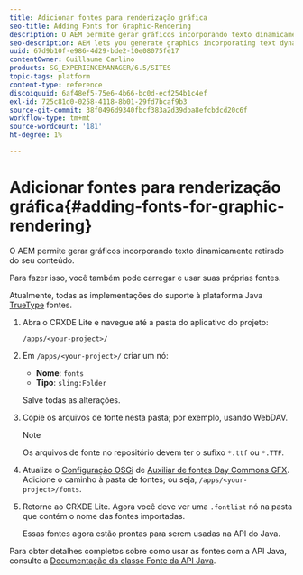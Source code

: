 ```yaml
---
title: Adicionar fontes para renderização gráfica
seo-title: Adding Fonts for Graphic-Rendering
description: O AEM permite gerar gráficos incorporando texto dinamicamente retirado do seu conteúdo
seo-description: AEM lets you generate graphics incorporating text dynamically taken from your content
uuid: 67d9b10f-e986-4d29-bde2-10e08075fe17
contentOwner: Guillaume Carlino
products: SG_EXPERIENCEMANAGER/6.5/SITES
topic-tags: platform
content-type: reference
discoiquuid: 6af48ef5-75e6-4b66-bc0d-ecf254b1c4ef
exl-id: 725c81d0-0258-4118-8b01-29fd7bcaf9b3
source-git-commit: 38f0496d9340fbcf383a2d39dba8efcbdcd20c6f
workflow-type: tm+mt
source-wordcount: '181'
ht-degree: 1%

---
```


# Adicionar fontes para renderização gráfica{#adding-fonts-for-graphic-rendering}

O AEM permite gerar gráficos incorporando texto dinamicamente retirado do seu conteúdo.

Para fazer isso, você também pode carregar e usar suas próprias fontes.

Atualmente, todas as implementações do suporte à plataforma Java [TrueType](https://en.wikipedia.org/wiki/Truetype) fontes.

1. Abra o CRXDE Lite e navegue até a pasta do aplicativo do projeto:

   `/apps/<your-project>/`

1. Em `/apps/<your-project>/` criar um nó:

   * **Nome**: `fonts`
   * **Tipo**: `sling:Folder`

   Salve todas as alterações.

1. Copie os arquivos de fonte nesta pasta; por exemplo, usando WebDAV.

   >[!NOTE]
   >
   >Os arquivos de fonte no repositório devem ter o sufixo `*.ttf` ou `*.TTF`.

1. Atualize o [Configuração OSGi](/help/sites-deploying/configuring-osgi.md) de [Auxiliar de fontes Day Commons GFX](/help/sites-deploying/osgi-configuration-settings.md). Adicione o caminho à pasta de fontes; ou seja, `/apps/<your-project>/fonts`.

1. Retorne ao CRXDE Lite. Agora você deve ver uma `.fontlist` nó na pasta que contém o nome das fontes importadas.

   Essas fontes agora estão prontas para serem usadas na API do Java.

Para obter detalhes completos sobre como usar as fontes com a API Java, consulte a [Documentação da classe Fonte da API Java](https://download.oracle.com/javase/6/docs/api/java/awt/Font.html).
